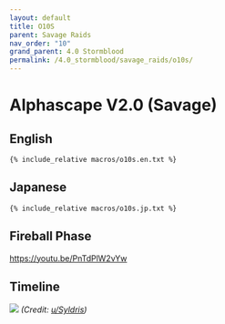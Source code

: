 ```yaml
---
layout: default
title: O10S
parent: Savage Raids
nav_order: "10"
grand_parent: 4.0 Stormblood
permalink: /4.0_stormblood/savage_raids/o10s/
---
```


# Alphascape V2.0 (Savage)

## English
```
{% include_relative macros/o10s.en.txt %}
```

## Japanese
```
{% include_relative macros/o10s.jp.txt %}
```

## Fireball Phase

<https://youtu.be/PnTdPlW2vYw>

## Timeline

![](https://i.redd.it/xt2u31jggkp11.png)
*(Credit: [u/Syldris](https://www.reddit.com/r/ffxiv/comments/9kff83/alphascapesavage_rotation_and_timeline_images_list/))*
